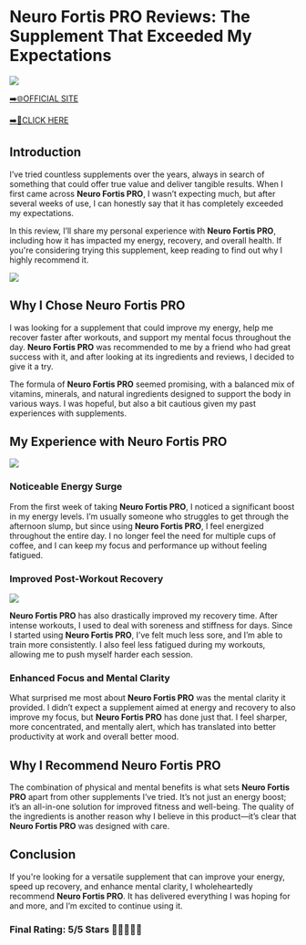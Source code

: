 # **Neuro Fortis PRO Reviews**: The Supplement That Exceeded My Expectations

[![](https://static.vecteezy.com/system/resources/thumbnails/019/896/014/small/buy-now-gradient-button-with-cart-symbol-buy-now-illustration-png.png)](https://edetoop.top/lander/sugarpreland-1/neurofortispro.html) 

[➡️🌐OFFICIAL SITE](https://edetoop.top/lander/sugarpreland-1/neurofortispro.html) 

[➡️🔗CLICK HERE](https://edetoop.top/lander/sugarpreland-1/neurofortispro.html) 


## Introduction

I’ve tried countless supplements over the years, always in search of something that could offer true value and deliver tangible results. When I first came across **Neuro Fortis PRO**, I wasn’t expecting much, but after several weeks of use, I can honestly say that it has completely exceeded my expectations.

In this review, I’ll share my personal experience with **Neuro Fortis PRO**, including how it has impacted my energy, recovery, and overall health. If you're considering trying this supplement, keep reading to find out why I highly recommend it.

[![](https://wallpapers.com/images/hd/red-order-now-button-udg4jcj4arvn8b0n-2.png)](https://edetoop.top/lander/sugarpreland-1/neurofortispro.html)  

## Why I Chose **Neuro Fortis PRO**

I was looking for a supplement that could improve my energy, help me recover faster after workouts, and support my mental focus throughout the day. **Neuro Fortis PRO** was recommended to me by a friend who had great success with it, and after looking at its ingredients and reviews, I decided to give it a try.

The formula of **Neuro Fortis PRO** seemed promising, with a balanced mix of vitamins, minerals, and natural ingredients designed to support the body in various ways. I was hopeful, but also a bit cautious given my past experiences with supplements.

## My Experience with **Neuro Fortis PRO**

[![](https://static.vecteezy.com/system/resources/thumbnails/019/896/014/small/buy-now-gradient-button-with-cart-symbol-buy-now-illustration-png.png)](https://edetoop.top/lander/sugarpreland-1/neurofortispro.html)

### Noticeable Energy Surge

From the first week of taking **Neuro Fortis PRO**, I noticed a significant boost in my energy levels. I’m usually someone who struggles to get through the afternoon slump, but since using **Neuro Fortis PRO**, I feel energized throughout the entire day. I no longer feel the need for multiple cups of coffee, and I can keep my focus and performance up without feeling fatigued.

### Improved Post-Workout Recovery

[![](https://wallpapers.com/images/hd/red-order-now-button-udg4jcj4arvn8b0n-2.png)](https://edetoop.top/lander/sugarpreland-1/neurofortispro.html)  

**Neuro Fortis PRO** has also drastically improved my recovery time. After intense workouts, I used to deal with soreness and stiffness for days. Since I started using **Neuro Fortis PRO**, I’ve felt much less sore, and I’m able to train more consistently. I also feel less fatigued during my workouts, allowing me to push myself harder each session.

### Enhanced Focus and Mental Clarity

What surprised me most about **Neuro Fortis PRO** was the mental clarity it provided. I didn’t expect a supplement aimed at energy and recovery to also improve my focus, but **Neuro Fortis PRO** has done just that. I feel sharper, more concentrated, and mentally alert, which has translated into better productivity at work and overall better mood.

## Why I Recommend **Neuro Fortis PRO**

The combination of physical and mental benefits is what sets **Neuro Fortis PRO** apart from other supplements I’ve tried. It’s not just an energy boost; it’s an all-in-one solution for improved fitness and well-being. The quality of the ingredients is another reason why I believe in this product—it’s clear that **Neuro Fortis PRO** was designed with care.

## Conclusion

If you're looking for a versatile supplement that can improve your energy, speed up recovery, and enhance mental clarity, I wholeheartedly recommend **Neuro Fortis PRO**. It has delivered everything I was hoping for and more, and I’m excited to continue using it.

### Final Rating: 5/5 Stars 🌟🌟🌟🌟🌟
